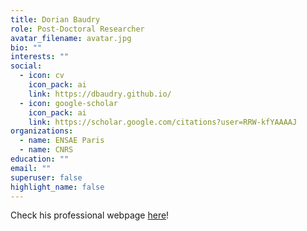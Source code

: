 ```yaml
---
title: Dorian Baudry
role: Post-Doctoral Researcher
avatar_filename: avatar.jpg
bio: ""
interests: ""
social:
  - icon: cv
    icon_pack: ai
    link: https://dbaudry.github.io/
  - icon: google-scholar
    icon_pack: ai
    link: https://scholar.google.com/citations?user=RRW-kfYAAAAJ
organizations:
  - name: ENSAE Paris
  - name: CNRS
education: ""
email: ""
superuser: false
highlight_name: false
---
```

Check his professional webpage [here](https://dbaudry.github.io/)!
